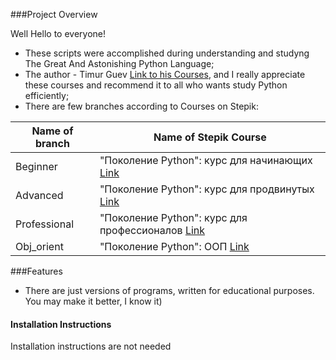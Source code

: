 ###Project Overview

Well Hello to everyone!

- These scripts were accomplished during understanding and studyng The Great And Astonishing Python Language;
- The author - Timur Guev [Link to his Courses](https://stepik.org/org/pygen), and I really appreciate these courses and
recommend it to all who wants study Python efficiently;
- There are few branches according to Courses on Stepik:

Name of branch | Name of Stepik Course
------------- | -------------
Beginner | "Поколение Python": курс для начинающих [Link](https://stepik.org/course/58852/info)
Advanced | "Поколение Python": курс для продвинутых [Link](https://stepik.org/course/68343/info)
Professional | "Поколение Python": курс для профессионалов [Link](https://stepik.org/course/82541/info)
Obj_orient | "Поколение Python": ООП [Link](https://stepik.org/course/98974/info)

###Features

- There are just versions of programs, written for educational purposes. You may make it better, I know it)

#### Installation Instructions

Installation instructions are not needed



